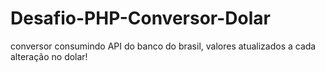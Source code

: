 # Desafio-PHP-Conversor-Dolar

conversor consumindo API do banco do brasil, valores atualizados a cada alteração no dolar!
